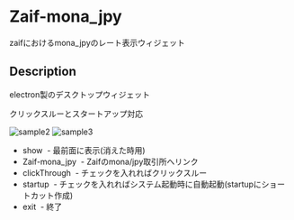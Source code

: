 # Zaif-mona_jpy
zaifにおけるmona_jpyのレート表示ウィジェット

## Description
electron製のデスクトップウィジェット

クリックスルーとスタートアップ対応

![sample2](https://user-images.githubusercontent.com/19701205/36197007-e3eab926-11b5-11e8-80c9-73ad44a97824.png)
![sample3](https://user-images.githubusercontent.com/19701205/36197745-fb45e198-11b7-11e8-8322-be9834c15a0b.png)

- show
  - 最前面に表示(消えた時用)
- Zaif-mona_jpy
  - Zaifのmona/jpy取引所へリンク
- clickThrough
  - チェックを入れればクリックスルー
- startup
  - チェックを入れればシステム起動時に自動起動(startupにショートカット作成)
- exit
  - 終了

